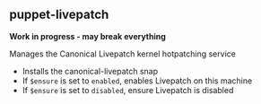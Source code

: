 ## puppet-livepatch

**Work in progress - may break everything**

Manages the Canonical Livepatch kernel hotpatching service

* Installs the canonical-livepatch snap
* If `$ensure` is set to `enabled`, enables Livepatch on this machine
* If `$ensure` is set to `disabled`, ensure Livepatch is disabled
